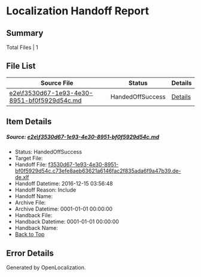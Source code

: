 # <a name='report-top'></a> Localization Handoff Report

## Summary
 Total Files | 1

## File List
 Source File | Status | Details 
 ----------- | ------ | ------- 
 [e2e\f3530d67-1e93-4e30-8951-bf0f5929d54c.md](https://github.com/OpenLocalizationTestOrg/ol-test0/blob/89fd54d796c412d88e238898edd11beee43116f3/e2e/f3530d67-1e93-4e30-8951-bf0f5929d54c.md) | HandedOffSuccess | [Details](#a9c68400c28223a36b6a107674d7ec426eeec2038)

## Item Details
##### <a name='a9c68400c28223a36b6a107674d7ec426eeec2038'></a> Source: [e2e\f3530d67-1e93-4e30-8951-bf0f5929d54c.md](https://github.com/OpenLocalizationTestOrg/ol-test0/blob/89fd54d796c412d88e238898edd11beee43116f3/e2e/f3530d67-1e93-4e30-8951-bf0f5929d54c.md)
* Status: HandedOffSuccess
* Target File: 
* Handoff File: [f3530d67-1e93-4e30-8951-bf0f5929d54c.c73efe8aeb63621a6146fac2f835ada6f9a47b39.de-de.xlf](https://github.com/OpenLocalizationTestOrg/ol-test0-handoff/blob/cf0b2856ff3351b3e41e2332845784164f164843/ol-handoff/OpenLocalizationTestOrg/ol-test0-dede/xinjiang/ht/f3530d67-1e93-4e30-8951-bf0f5929d54c.c73efe8aeb63621a6146fac2f835ada6f9a47b39.de-de.xlf)
* Handoff Datetime: 2016-12-15 03:56:48
* Handoff Reason: Include
* Handoff Name: 
* Archive File: 
* Archive Datetime: 0001-01-01 00:00:00
* Handback File: 
* Handback Datetime: 0001-01-01 00:00:00
* Handback Name: 
* [Back to Top](#report-top)


## Error Details

Generated by OpenLocalization.
